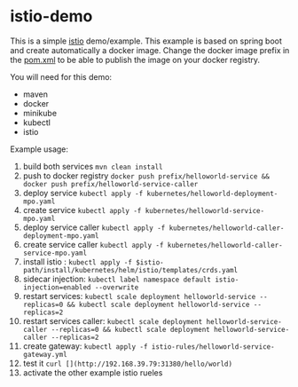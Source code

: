 # istio-demo
This is a simple [istio](https://istio.io/) demo/example.
This example is based on spring boot and create automatically a docker image. 
Change the docker image prefix in the [pom.xml](./pom.xml) to be able to publish the image on your docker registry.

You will need for this demo:
* maven
* docker
* minikube
* kubectl
* istio

Example usage:

1. build both services `mvn clean install`
2. push to docker registry `docker push prefix/helloworld-service && docker push prefix/helloworld-service-caller`
3. deploy service `kubectl apply -f kubernetes/helloworld-deployment-mpo.yaml`
4. create service `kubectl apply -f kubernetes/helloworld-service-mpo.yaml`
5. deploy service caller `kubectl apply -f kubernetes/helloworld-caller-deployment-mpo.yaml`
6. create service caller `kubectl apply -f kubernetes/helloworld-caller-service-mpo.yaml`
7. install istio : `kubectl apply -f $istio-path/install/kubernetes/helm/istio/templates/crds.yaml` 
8. sidecar injection: `kubectl label namespace default istio-injection=enabled --overwrite`
9. restart services: `kubectl scale deployment helloworld-service --replicas=0 && kubectl scale deployment helloworld-service --replicas=2`
10. restart services caller: `kubectl scale deployment helloworld-service-caller --replicas=0 && kubectl scale deployment helloworld-service-caller --replicas=2`
11. create gateway: `kubectl apply -f istio-rules/helloworld-service-gateway.yml`
12. test it `curl [](http://192.168.39.79:31380/hello/world)`
13. activate the other example istio rueles